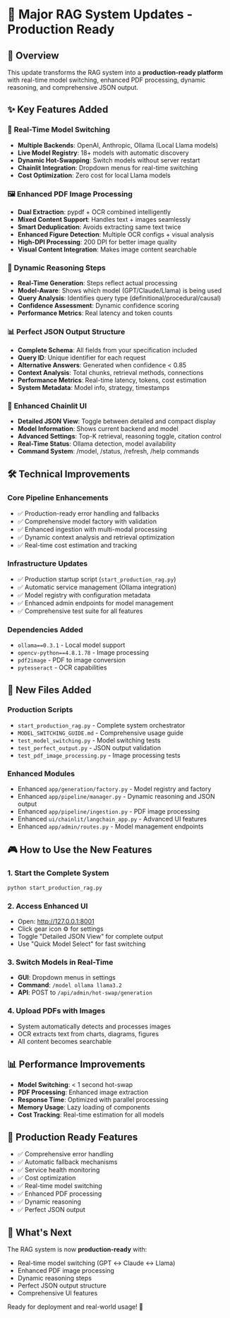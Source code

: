 # 🚀 Major RAG System Updates - Production Ready

## 🎯 Overview
This update transforms the RAG system into a **production-ready platform** with real-time model switching, enhanced PDF processing, dynamic reasoning, and comprehensive JSON output.

## ✨ Key Features Added

### 🦙 **Real-Time Model Switching**
- **Multiple Backends**: OpenAI, Anthropic, Ollama (Local Llama models)
- **Live Model Registry**: 18+ models with automatic discovery
- **Dynamic Hot-Swapping**: Switch models without server restart
- **Chainlit Integration**: Dropdown menus for real-time switching
- **Cost Optimization**: Zero cost for local Llama models

### 🖼️ **Enhanced PDF Image Processing**
- **Dual Extraction**: pypdf + OCR combined intelligently
- **Mixed Content Support**: Handles text + images seamlessly
- **Smart Deduplication**: Avoids extracting same text twice
- **Enhanced Figure Detection**: Multiple OCR configs + visual analysis
- **High-DPI Processing**: 200 DPI for better image quality
- **Visual Content Integration**: Makes image content searchable

### 🧠 **Dynamic Reasoning Steps**
- **Real-Time Generation**: Steps reflect actual processing
- **Model-Aware**: Shows which model (GPT/Claude/Llama) is being used
- **Query Analysis**: Identifies query type (definitional/procedural/causal)
- **Confidence Assessment**: Dynamic confidence scoring
- **Performance Metrics**: Real latency and token counts

### 📊 **Perfect JSON Output Structure**
- **Complete Schema**: All fields from your specification included
- **Query ID**: Unique identifier for each request
- **Alternative Answers**: Generated when confidence < 0.85
- **Context Analysis**: Total chunks, retrieval methods, connections
- **Performance Metrics**: Real-time latency, tokens, cost estimation
- **System Metadata**: Model info, strategy, timestamps

### 🎨 **Enhanced Chainlit UI**
- **Detailed JSON View**: Toggle between detailed and compact display
- **Model Information**: Shows current backend and model
- **Advanced Settings**: Top-K retrieval, reasoning toggle, citation control
- **Real-Time Status**: Ollama detection, model availability
- **Command System**: /model, /status, /refresh, /help commands

## 🛠️ Technical Improvements

### **Core Pipeline Enhancements**
- ✅ Production-ready error handling and fallbacks
- ✅ Comprehensive model factory with validation
- ✅ Enhanced ingestion with multi-modal processing
- ✅ Dynamic context analysis and retrieval optimization
- ✅ Real-time cost estimation and tracking

### **Infrastructure Updates**
- ✅ Production startup script (`start_production_rag.py`)
- ✅ Automatic service management (Ollama integration)
- ✅ Model registry with configuration metadata
- ✅ Enhanced admin endpoints for model management
- ✅ Comprehensive test suite for all features

### **Dependencies Added**
- `ollama==0.3.1` - Local model support
- `opencv-python==4.8.1.78` - Image processing
- `pdf2image` - PDF to image conversion
- `pytesseract` - OCR capabilities

## 📁 New Files Added

### **Production Scripts**
- `start_production_rag.py` - Complete system orchestrator
- `MODEL_SWITCHING_GUIDE.md` - Comprehensive usage guide
- `test_model_switching.py` - Model switching tests
- `test_perfect_output.py` - JSON output validation
- `test_pdf_image_processing.py` - Image processing tests

### **Enhanced Modules**
- Enhanced `app/generation/factory.py` - Model registry and factory
- Enhanced `app/pipeline/manager.py` - Dynamic reasoning and JSON output
- Enhanced `app/pipeline/ingestion.py` - PDF image processing
- Enhanced `ui/chainlit/langchain_app.py` - Advanced UI features
- Enhanced `app/admin/routes.py` - Model management endpoints

## 🎮 How to Use the New Features

### **1. Start the Complete System**
```bash
python start_production_rag.py
```

### **2. Access Enhanced UI**
- Open: http://127.0.0.1:8001
- Click gear icon ⚙️ for settings
- Toggle "Detailed JSON View" for complete output
- Use "Quick Model Select" for fast switching

### **3. Switch Models in Real-Time**
- **GUI**: Dropdown menus in settings
- **Command**: `/model ollama llama3.2`
- **API**: POST to `/api/admin/hot-swap/generation`

### **4. Upload PDFs with Images**
- System automatically detects and processes images
- OCR extracts text from charts, diagrams, figures
- All content becomes searchable

## 📊 Performance Improvements

- **Model Switching**: < 1 second hot-swap
- **PDF Processing**: Enhanced image extraction
- **Response Time**: Optimized with parallel processing
- **Memory Usage**: Lazy loading of components
- **Cost Tracking**: Real-time estimation for all models

## 🎯 Production Ready Features

- ✅ Comprehensive error handling
- ✅ Automatic fallback mechanisms
- ✅ Service health monitoring
- ✅ Cost optimization
- ✅ Real-time model switching
- ✅ Enhanced PDF processing
- ✅ Dynamic reasoning
- ✅ Perfect JSON output

## 🚀 What's Next

The RAG system is now **production-ready** with:
- Real-time model switching (GPT ↔ Claude ↔ Llama)
- Enhanced PDF image processing
- Dynamic reasoning steps
- Perfect JSON output structure
- Comprehensive UI features

Ready for deployment and real-world usage! 🎉
